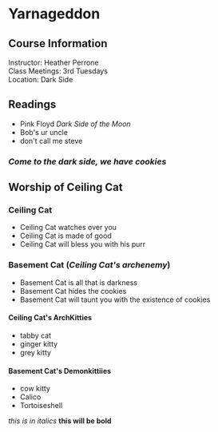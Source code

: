 # Yarnageddon

## Course Information

Instructor: Heather Perrone  
Class Meetings: 3rd Tuesdays  
Location: Dark Side 

## Readings

- Pink Floyd *Dark Side of the Moon*
- Bob's ur uncle
- don't call me steve

### ***Come to the dark side, we have cookies***

## Worship of Ceiling Cat

### Ceiling Cat

- Ceiling Cat watches over you  
- Ceiling Cat is made of good  
- Ceiling Cat will bless you with his purr

### Basement Cat (*Ceiling Cat's archenemy*)

- Basement Cat is all that is darkness
- Basement Cat hides the cookies
- Basement Cat will taunt you with the existence of cookies

#### Ceiling Cat's ArchKitties
- tabby cat
- ginger kitty
- grey kitty

#### Basement Cat's Demonkittiies
- cow kitty
- Calico
- Tortoiseshell

*this is in italics*
**this will be bold**